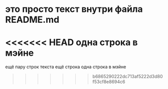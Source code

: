 # это просто текст внутри файла README.md
<<<<<<< HEAD
одна строка в мэйне
=======
ещё пару строк текста
ещё строка
одна строка в мэйне
>>>>>>> b6865290222dc713af5222d3d80f53cf8e8694c6
